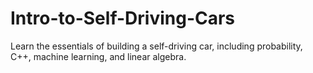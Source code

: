 # Intro-to-Self-Driving-Cars
Learn the essentials of building a self-driving car, including probability, C++, machine learning, and linear algebra.
